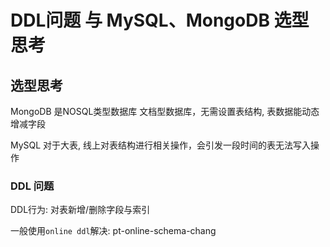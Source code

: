 # DDL问题 与 MySQL、MongoDB 选型思考

## 选型思考

MongoDB 是NOSQL类型数据库 文档型数据库，无需设置表结构, 表数据能动态增减字段

MySQL 对于大表, 线上对表结构进行相关操作，会引发一段时间的表无法写入操作 

### DDL 问题

DDL行为: 对表新增/删除字段与索引

一般使用`online ddl`解决: pt-online-schema-chang
